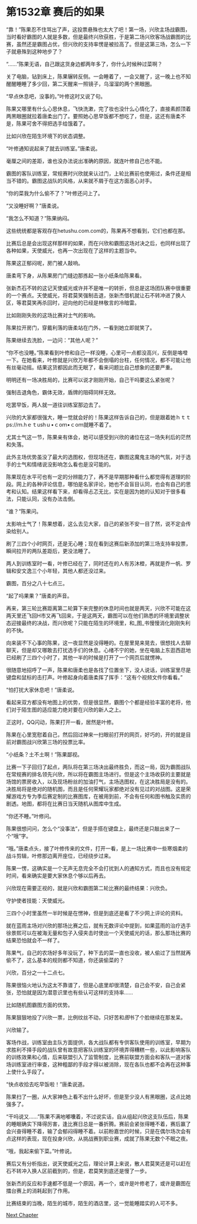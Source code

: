 # 第1532章 赛后的如果

“靠！”陈果忍不住骂出了声，这投票悬殊也太大了吧！第一场，兴欣主场战霸图，当时看好霸图的人就是多数，但是最终兴欣获胜，于是第二场兴欣客场战霸图的比赛，虽然还是霸图占优，但兴欣的支持率愣是被拉高了。但是这第三场，怎么一下子就悬殊到这种地步了？

“……”陈果无语，自己跟这货身边都两年多了，你什么时候种过菜啊？

关了电脑，钻到床上，陈果辗转反侧。一会睡着了，一会又醒了，这一晚上也不知醒醒睡睡了多少回，第二天醒来一照镜子，乌溜溜的两个黑眼圈。

“早点休息吧，没事的。”叶修这时又说了句。

陈果又哪里有什么心思休息，飞快洗漱，完了妆也没什么心情化了，直接素颜顶着两黑眼圈就拉着唐柔出门了。要照她心思早饭都不想吃了，但是，这还有唐柔不是，陈果可舍不得把选手给饿着了。

比如兴欣在陌生环境下的状态调整。

“叶修通知说起来了就去训练室。”唐柔说。

毫厘之间的差距，谁也没办法说出准确的原因，就连叶修自己也不能。

霸图的客队训练室，常规赛时兴欣就来认过门，上轮比赛前也使用过，条件还是相当不错的。霸图这战队的风格，从来就不屑于在这方面恶心对手。

“你的菜我为什么偷不了？”叶修还问上了。

“又没睡好啊？”唐柔说。

“我怎么不知道？”陈果纳闷。

这些统统都是客观存在hetushu.com.com的，陈果再不想看到，它们也都在那。

比赛后总是会出现这样那样的如果，而在兴欣和霸图这场对决之后，也同样出现了各种如果，天使威光，也再一次出现在了这样的主题当中。

陈果这正郁闷呢，房门被人敲响。

唐柔弯下身，从陈果房门门缝边那拣起一张小纸条给陈果看。

张新杰石不转的这记天使威光或许并不是唯一的转折，但总是这场团队赛中很重要的一个赛点。天使威光，将君莫笑强制击退，张新杰借机就让石不转冲进了换人区，等君莫笑再杀回时，迎向他的已经是林敬言的冷暗雷。

比如刚刚失败的这场比赛对士气的影响。

陈果拉开房门，穿戴利落的唐柔站在门外，一看到她立即就笑了。

陈果继续去洗脸，一边问：“其他人呢？”

“你不也没睡。”陈果看到叶修和自己一样没睡，心里可一点都没高兴，反倒是咯噔一下。在她看来，叶修就是兴欣万年都不会倒塌的台柱，任何情况，都不可能让他有丝毫动摇。结果这货都因此而无眠了，看来问题比自己想象的还要严重。

明明还有一场决胜局的，比赛可以说才刚刚开始，自己干吗要这么紧张呢？

强制击退角色，霸体无效，盾牌的阻碍同样无效。

吃罢早饭，两人就一道往训练室那边去了。

兴欣的大家都很强大，睡一觉就会好的！陈果这样告诉自己的，但是跟着她ｈｔｔps://ｍ.hｅｔushｕ•ｃoｍ•ｃoｍ就睡不着了。

尤其士气这一节，陈果亲有体会，她可以感受到兴欣的诸位在这一场失利后的茫然和失落。

此外主场优势虽没了最大的选图权，但现场还在，霸图这魔鬼主场的气氛，对于选手的士气和情绪说没影响怎么看也是没可能的。

陈果现在水平可也有一定的分辨能力了，再不是早期那种看什么都觉得有道理的阶段。网上的各种评论信息，哪怕是名家评论，她也不会盲目认同，也会有自己的思考和认知。结果这样看下来，却看得忐忑无比，实在是因为她的认知对于很多看法，只能认同，没有办法击倒。

“谁？”陈果问。

太影响士气了！陈果想着，这么去见大家，自己的紧张不安一目了然，说不定会传染给别人。

刷了三四个小时网页，还是无心睡；现在看到这赛后新添加的第三场支持率投票，瞬间拉开的两队差距后，更没法睡了。

两人到训练室时一看，叶修已经在了，同时还在的人有苏沐橙，再就是乔一帆、罗辑和安文逸三个小年轻，其他人都还没过来。

霸图，百分之八十七点三。

“起了吗果果？”唐柔的声音。

再来，第三轮比赛距离第二轮算下来完整的休息时间也就是两天，兴欣不可能在这两天里还飞回H市又再飞回来，于是这两天，霸图可以在他们熟悉的环境里调整状态迎接最终的决战，而兴欣呢？只能在陌生的环境里，和_图_书慢慢消化刚刚失利的不快。

向来装不下心事的陈果，这一夜显然是没得睡的。在屋里晃来晃去，很想找人去聊聊天，但是却又哪敢去打扰选手们的休息。心绪不宁的她，坐在电脑上东逛西逛地已经刷了三四个小时了，其他一半的时候是打开了一个网页后就愣神。

很随意地招呼了一声，陈果和唐柔也是各找了位置坐下，没人说话，训练室里尽是键盘和鼠标的击打声。叶修起身向着唐柔挥了挥手：“这有个视频文件你看看。”

“怕打扰大家休息吧！”唐柔说。

看起来双方都没有地图上的优势，但是很显然，霸图个个都是经验丰富的老将，他们对于陌生图的适应能力绝对要在兴欣的新人之上。

正这时，QQ闪动，陈果打开一看，居然是叶修。

陈果在心里宽慰着自己，然后回过神来一扫眼前打开的网页，好巧的，开的就是目前对霸图战兴欣第三场的投票比率。

“小纸条？土不土啊！”陈果鄙视。

比赛一下子回归了起点，两队将在第三场决出最终胜负，而这一局，因为霸图战队在常规赛的排名领先兴欣，所以将在霸图主场进行。但是这个主场收获的主要就是场馆的票房收入，以及现场粉丝的加油打气，主场选图权，在这决胜局是没有的。决胜局将是绝对的随机图，而且是任何荣耀玩家都绝对没有见过的对战图。这是荣耀游戏方专为季后赛定制的比赛图库，在被用到前，不会有任何和图书触及实质的剧透。地图，都将在比赛日当天随机从图库中生成。

“你还不睡。”叶修问。

陈果很想问问，怎么个“没事法”，但是手搭在键盘上，最终还是只敲出来了一个“哦”字。

“哦。”唐柔点头，接了叶修传来的文件，打开一看，是上一场比赛中一些寒烟柔的战斗剪辑，叶修那边离开座位，已经绕步过来。

陈果一愣，这确实是一个无声无息完全不会打扰到人的通知方式，而且也没有规定时间，看来确实是要大家休息个够以后再去。

兴欣现在需要正视的，就是兴欣和霸图第二轮比赛的最终结果：兴欣负。

守护使者技能：天使威光。

三四个小时里虽然一半时候是在愣神，但是到底还是看了不少网上评论的资料。

就在蓝雨主场对兴欣的那场比赛之后，就有无数评论中提到，如果蓝雨的治疗选手徐景熙可以在被海无量和包子入侵夹击时使出一个天使威光的话，那么那场比赛的结果恐怕就会不一样了。

陈果气，自己的农场好多年没玩了，种下去的菜一直也没收，被人偷过了当然就再偷不了，这么基本的规则都不知道，你还装偷菜的？

兴欣，百分之一十二点七。

陈果很恼火地认为这太不靠谱了，但是心底里却很清楚，自己会不安，自己会紧张，恐怕就是因为潜意识里也有些认可这样的支持率……

比如随机图霸图方面的优势。

陈果狠狠地投了兴欣一票，比例纹丝不动，只好苦和*图*书了个脸继续在那发呆。

兴欣输了。

客场作战，训练室由主队方面提供，各大战队都有专供客队使用的训练室，早期为求胜利不择手段的战队曾有故意把客队训练室的环境弄得糟糕一些，以此影响客队的训练效果和心情，后来联盟引入了监管制度，比赛前联盟方面会和客队一道对客场训练室进行审查，这种粗鄙的手段才得以被消除，现在各队也都不会再在这种事上使什么手段了。

“快点收拾去吃早饭啦！”唐柔说道。

陈果扫了一圈，从大家神色上看不出什么好坏，但是至少没人有黑眼圈，这点比她强多了。

“干吗说又……”陈果不满地嘟囔着，不过说实话，自从组起兴欣这支队伍后，陈果的睡眠确实下降得厉害，逢比赛日总是一番折腾。赛前会紧张得睡不着，赛后赢了会兴奋得睡不着，输了会郁闷得睡不着。以前粉嘉世的时候，只是在偶尔场次会有点这样的表现，现在投身兴欣，从挑战赛到职业赛，成就了陈果无数个不眠之夜。

“哦，我起来偷下菜。”叶修说。

赛后又有分析指出，说天使威光之后，理论计算上来说，散人君莫笑还是可以赶在石不转冲入换人区前截到的，但是，君莫笑到底还是慢了一步。

张新杰的反应和手速都不低是一个原因，再一个，或许是叶修老了，或许是霸图在擂台赛上的消耗起到了作用。

比赛结束的当晚，陌生的城市，陌生的酒店里，这一觉能睡踏实的人可不多。



[Next Chapter](%E7%AC%AC1533%E7%AB%A0%20%E6%AF%8F%E4%B8%AA%E4%BA%BA%E9%83%BD%E6%9C%89%E7%9A%84%E8%A7%86%E9%A2%91.md)